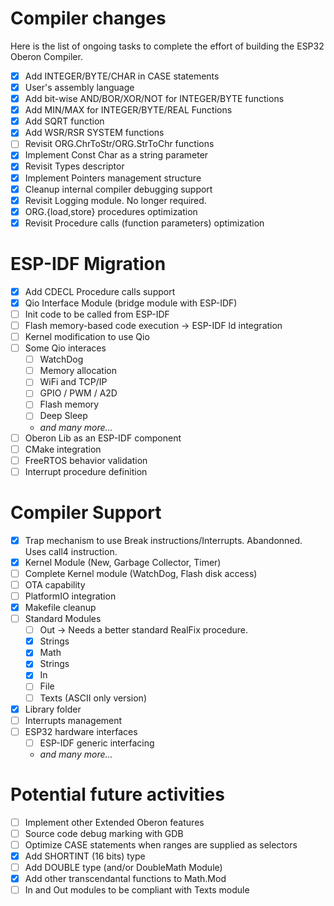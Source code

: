 # Compiler changes

Here is the list of ongoing tasks to complete the effort of building the ESP32 Oberon Compiler.

- [x] Add INTEGER/BYTE/CHAR in CASE statements
- [x] User's assembly language
- [x] Add bit-wise AND/BOR/XOR/NOT for INTEGER/BYTE functions
- [x] Add MIN/MAX for INTEGER/BYTE/REAL Functions
- [x] Add SQRT function
- [x] Add WSR/RSR SYSTEM functions
- [ ] Revisit ORG.ChrToStr/ORG.StrToChr functions
- [x] Implement Const Char as a string parameter
- [x] Revisit Types descriptor
- [x] Implement Pointers management structure
- [x] Cleanup internal compiler debugging support
- [x] Revisit Logging module. No longer required.
- [x] ORG.{load,store} procedures optimization
- [x] Revisit Procedure calls (function parameters) optimization

# ESP-IDF Migration

- [x] Add CDECL Procedure calls support
- [x] Qio Interface Module (bridge module with ESP-IDF)
- [ ] Init code to be called from ESP-IDF
- [ ] Flash memory-based code execution -> ESP-IDF ld integration
- [ ] Kernel modification to use Qio
- [ ] Some Qio interaces
  + [ ] WatchDog
  + [ ] Memory allocation
  + [ ] WiFi and TCP/IP
  + [ ] GPIO / PWM / A2D
  + [ ] Flash memory
  + [ ] Deep Sleep
  + *and many more...*
- [ ] Oberon Lib as an ESP-IDF component
- [ ] CMake integration
- [ ] FreeRTOS behavior validation
- [ ] Interrupt procedure definition

# Compiler Support

- [x] Trap mechanism to use Break instructions/Interrupts. Abandonned. Uses call4 instruction.
- [x] Kernel Module (New, Garbage Collector, Timer)
- [ ] Complete Kernel module (WatchDog, Flash disk access)
- [ ] OTA capability
- [ ] PlatformIO integration
- [x] Makefile cleanup
- [ ] Standard Modules
  + [ ] Out -> Needs a better standard RealFix procedure.
  + [x] Strings
  + [x] Math
  + [x] Strings
  + [x] In
  + [ ] File
  + [ ] Texts (ASCII only version)
- [x] Library folder
- [ ] Interrupts management
- [ ] ESP32 hardware interfaces
  + [ ] ESP-IDF generic interfacing
  + *and many more...*

# Potential future activities

- [ ] Implement other Extended Oberon features
- [ ] Source code debug marking with GDB
- [ ] Optimize CASE statements when ranges are supplied as selectors
- [x] Add SHORTINT (16 bits) type
- [ ] Add DOUBLE type (and/or DoubleMath Module)
- [x] Add other transcendantal functions to Math.Mod
- [ ] In and Out modules to be compliant with Texts module
